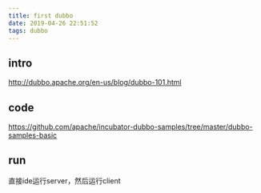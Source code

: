 ```yaml
---
title: first dubbo
date: 2019-04-26 22:51:52
tags: dubbo
---
```


## intro
http://dubbo.apache.org/en-us/blog/dubbo-101.html

## code
https://github.com/apache/incubator-dubbo-samples/tree/master/dubbo-samples-basic

## run
直接ide运行server，然后运行client